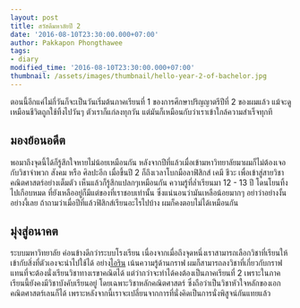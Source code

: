 ```yaml
---
layout: post
title: สวัสดีมหาลัยปี 2
date: '2016-08-10T23:30:00.000+07:00'
author: Pakkapon Phongthawee
tags:
- diary
modified_time: '2016-08-10T23:30:00.000+07:00'
thumbnail: /assets/images/thumbnail/hello-year-2-of-bachelor.jpg
---
```

ตอนนี้อีกแค่ไม่กี่วันก็จะเป็นวันเริ่มต้นภาคเรียนที่ 1 ของการศึกษาปริญญาตรีปีที่ 2 ของผมแล้ว แม้จะดูเหมือนชีวิตถูกใช้ทิ้งไปวันๆ ตัวเราก็แก่ลงทุกวัน แต่มันก็เหมือนกับว่าเราเข้าใกล้ความสำเร็จทุกที

## มองย้อนอดีต

พอมาถึงจุดนี้ได้ก็รู้สึกใจหายไม่น้อยเหมือนกัน หลังจากปีที่แล้วเมื่อเข้ามหาวิทยาลัยมาผมก็ไม่ต้องเจอกับวิชาจำพวก สังคม หรือ ศิลปะอีก เมื่อขึ้นปี 2 ก็ถึงเวลาโบกมือลาฟิสิกส์ เคมี ชีวะ เพื่อเข้าสู่สายวิชาคณิตศาสตร์อย่างเต็มตัว เห็นแล้วก็รู้สึกแปลกๆเหมือนกัน ความรู้ที่ล่ำเรียนมา 12 - 13 ปี โดนโยนทิ้งไปเกือบหมด ที่ยังเหลืออยู่ก็มีแต่ของที่เราชอบเท่านั้น ซึ่งแน่นอนว่ามันเหลือน้อยมากๆ อย่าว่าอย่างงั้นอย่างงี้เลย ถ้าถามว่าเมื่อปีที่แล้วฟิสิกส์เรียนอะไรไปบ้าง ผมก็คงตอบไม่ได้เหมือนกัน

## มุ่งสู่อนาคต

ระบบมหาวิทยาลัย ค่อนข้างดีกว่าระบบโรงเรียน เนื่องจากเมื่อถึงจุดหนึ่งเราสามารถเลือกวิชาที่เรียนให้เข้ากับสิ่งที่ตัวเองจะนำไปใช้ได้ อย่าง[ไอริน](https://irin.in.th) เน้นความรู้ด้านกราฟ ผมก็สามารถลงวิชาที่เกี่ยวกับกราฟแทนที่จะต้องนั่งเรียนวิชาทางเรขาคณิตได้ แต่ว่ากว่าจะทำได้คงต้องเป็นภาคเรียนที่ 2 เพราะในภาคเรียนนี้ยังคงมีวิชาบังคับเรียนอยู่ โดยเฉพาะวิชาหลักคณิตศาสตร์ ซึ่งถือว่าเป็นวิชาหัวใจหลักของเอกคณิตศาสตร์เลนก็ได้ เพราะหลังจากนี้เราจะเปลี่ยนจากการที่นั่งคิดเป็นการนั่งพิสูจน์กันแทยแล้ว
